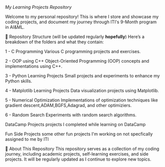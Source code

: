 *My Learning Projects Repository*

Welcome to my personal repository! This is where I store and showcase my coding projects, and document my journey through ITI's 9-Month program in AI&ML.

📂 Repository Structure (will be updated regularly **hopefully**) 
Here’s a breakdown of the folders and what they contain:

1 -  C Programming
Various C programming projects and exercises.

2 - OOP using C++
Object-Oriented Programming (OOP) concepts and implementations using C++.

3 - Python Learning Projects
Small projects and experiments to enhance my Python skills.

4 -  Matplotlib Learning Projects
Data visualization projects using Matplotlib.

5 - Numerical Optimization
Implementations of optimization techniques like gradient descent,ADAM,BGFS,Adagrad, and other optimiziers.

6 - Random Search 
Experiments with random search algorithms.

DataCamp Projects
projects I completed while learning on DataCamp

Fun Side Projects
some other fun projects I'm working on not specfically assigned to me by ITI

📌 About This Repository
This repository serves as a collection of my coding journey, including academic projects, self-learning exercises, and side projects. It will be regularly updated as I continue to explore new topics.
